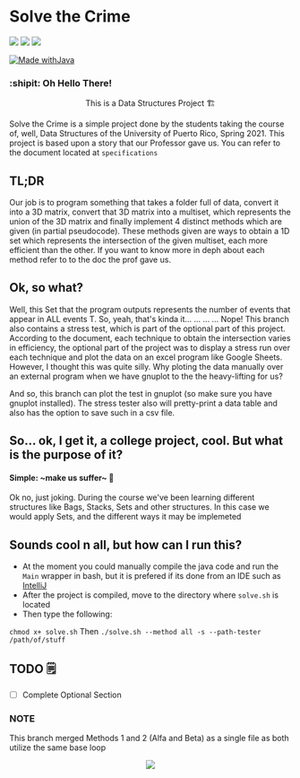 
# Solve the Crime


<a href="https://github.com/FrenzyExists/Solve-The-Crime/stargazers"><img src="https://img.shields.io/github/stars/FrenzyExists/Solve-The-Crime?colorA=4c566a&colorB=BF616A&style=for-the-badge&logo=starship"></a>
<a href="https://github.com/FrenzyExists/Solve-The-Crime/issues"><img src="https://img.shields.io/github/issues/FrenzyExists/Solve-The-Crime?colorA=4c566a&colorB=88C0D0&style=for-the-badge&logo=bugatti"></a>
<a href="https://github.com/FrenzyExists/Solve-The-Crime/network/members"><img src="https://img.shields.io/github/forks/FrenzyExists/Solve-The-Crime?colorA=4c566a&colorB=BF616A&style=for-the-badge&logo=github"></a>

[![Made withJava](https://img.shields.io/badge/Made%20with-Java-BF616A?style=for-the-badge&colorA=4c566a&logo=Java)](https://java.com/en/)


<h3>:shipit: Oh Hello There! </h3>

<p align="center"> This is a Data Structures Project 🏗 </p>

Solve the Crime is a simple project done by the students taking the course of, well, Data Structures of the University of Puerto Rico, Spring 2021. This project is based upon a story that our Professor gave us. You can refer to the document located at `specifications`

## TL;DR
Our job is to program something that takes a folder full of data, convert it into a 3D matrix, convert that 3D matrix into a multiset, which represents the union of the 3D matrix and finally implement 4 distinct methods which are given (in partial pseudocode). These methods given are ways to obtain a 1D set which represents the intersection of the given multiset, each more efficient than the other. If you want to know more in deph about each method refer to to the doc the prof gave us.

## Ok, so what?
Well, this Set that the program outputs represents the number of events that appear in ALL events T. So, yeah, that's kinda it...
...
...
... 
Nope! This branch also contains a stress test, which is part of the optional part of this project. According to the document, each technique to obtain the intersection varies in efficiency, the optional part of the project was to display a stress run over each technique and plot the data on an excel program like Google Sheets. However, I thought this was quite silly. Why ploting the data manually over an external program when we have gnuplot to the the heavy-lifting for us?

And so, this branch can plot the test in gnuplot (so make sure you have gnuplot installed). The stress tester also will pretty-print a data table and also has the option to save such in a csv file.



## So... ok, I get it, a college project, cool. But what is the purpose of it?
#### Simple: ~make us suffer~ 🤣

Ok no, just joking. During the course we've been learning different structures like Bags, Stacks, Sets and other structures. In this case we would apply Sets, and the different ways it may be implemeted

## Sounds cool n all, but how can I run this?
* At the moment you could manually compile the java code and run the `Main` wrapper in bash, but it is prefered if its done from an IDE such as [IntelliJ](https://www.jetbrains.com/idea/)
* After the project is compiled, move to the directory where `solve.sh` is located
* Then type the following:

```chmod x+ solve.sh```
Then
```./solve.sh --method all -s --path-tester /path/of/stuff```

## TODO 🗒
- [ ] Complete Optional Section

### NOTE
This branch merged Methods 1 and 2 (Alfa and Beta) as a single file as both utilize the same base loop

<p align="center"><a href="https://github.com/Axarva/dotfiles-2.0/blob/main/LICENSE"><img src="https://img.shields.io/badge/license-MIT-orange.svg?colorA=4c566a&colorB=88c0d0&style=for-the-badge&logo=mitsubishi"></a></p>

